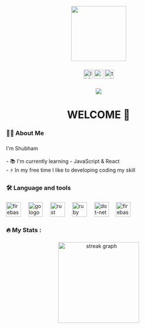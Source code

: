 <div align="center">
  <img height="150" src="https://camo.githubusercontent.com/62da68eb62b1e5f175f7d1f0191dd89a653d7908feb22d37d4a0ab07365d6791/68747470733a2f2f6d656469612e67697068792e636f6d2f6d656469612f4d3967624264396e6244724f5475314d71782f67697068792e676966"  />
</div>

###

<div align="center">
 <a href="https://www.linkedin.com/in/shubham-jha-776203262/"> <img
            src="https://img.shields.io/static/v1?message=LinkedIn&logo=linkedin&label=&color=0077B5&logoColor=white&labelColor=&style=for-the-badge"
            height="25" alt="linkedin logo" /></a>
  <a href="https://www.youtube.com/channel/UCYxi9hBlcknlaqAdtYkky5Q"><img
            src="https://img.shields.io/static/v1?message=Youtube&logo=youtube&label=&color=FF0000&logoColor=white&labelColor=&style=for-the-badge"
            height="25" alt="youtube logo" /></a>
 <a href="https://twitter.com/Shubhamjha8765"> <img
            src="https://img.shields.io/static/v1?message=Twitter&logo=twitter&label=&color=1DA1F2&logoColor=white&labelColor=&style=for-the-badge"
            height="25" alt="twitter logo" /></a>
</div>

###

<div align="center">
  <img src="https://visitor-badge.laobi.icu/badge?page_id=jhashubham17.jhashubham17&"  />
</div>

###

<h1 align="center">WELCOME 👋</h1>

###

<h3 align="left">👩‍💻  About Me</h3>

###

<p align="left">I'm Shubham<br><br>-  📚 I'm currently learning - JavaScript & React<br>- ⚡ In my free time I like to developing coding my skill</p>

###

<h3 align="left">🛠 Language and tools</h3>

###

<div align="left">
  <img src="https://www.clipartmax.com/png/middle/351-3515666_c-language-global-or-external-variables-with-examples-c-programming-logo.png" height="40" alt="firebase logo"  />
  <img width="12" />
  <img src="https://icones.pro/wp-content/uploads/2021/05/icone-html-violettepng.png" height="40" alt="go logo"  />
  <img width="12" />
  <img src="https://e1.pngegg.com/pngimages/326/868/png-clipart-css3-badge-blue-and-white-css-icon-thumbnail.png" height="40" alt="rust logo"  />
  <img width="12" />
  <img src="https://w7.pngwing.com/pngs/293/485/png-transparent-tailwind-css-hd-logo.png" height="40" alt="ruby logo"  />
  <img width="12" />
  <img src="https://thumbnail.imgbin.com/1/19/8/imgbin-javascript-logo-html-comment-blog-others-rYkexXzhunDcAfiR8EJUGRYh9_t.jpg" height="40" alt="dot-net logo"  />
  <img width="12" />
  <img src="https://w7.pngwing.com/pngs/235/872/png-transparent-react-computer-icons-redux-javascript-others-logo-symmetry-nodejs-thumbnail.png" height="40" alt="firebase logo"  />
  <img width="12" />
 
</div>


###

<h3 align="left">🔥   My Stats :</h3>

###

<div align="center">
  <img src="https://streak-stats.demolab.com?user=jhashubham17&locale=en&mode=daily&theme=dark&hide_border=false&border_radius=5&order=3" height="220" alt="streak graph"  />
</div>

###

